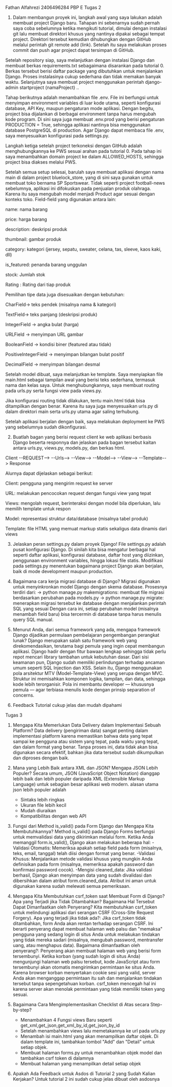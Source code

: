 Fathan Alfahrezi
2406496284
PBP E
Tugas 2

1. Dalam membangun proyek ini, langkah awal yang saya lakukan adalah membuat project Django baru. Tahapan ini sebenarnya sudah pernah saya coba sebelumnya ketika mengikuti tutorial, dimulai dengan instalasi git lalu membuat direktori khusus yang nantinya dipakai sebagai tempat project. Direktori tersebut kemudian dihubungkan dengan GitHub melalui perintah git remote add (link). Setelah itu saya melakukan proses commit dan push agar project dapat tersimpan di GitHub.

Setelah repository siap, saya melanjutkan dengan instalasi Django dan membuat berkas requirements.txt sebagaimana disarankan pada tutorial 0. Berkas tersebut berisi daftar package yang dibutuhkan untuk menjalankan Django. Proses instalasinya cukup sederhana dan tidak memakan banyak waktu. Selanjutnya saya membuat project menggunakan perintah django-admin startproject (namaProject) ..

Tahap berikutnya adalah menambahkan file .env. File ini berfungsi untuk menyimpan environment variables di luar kode utama, seperti konfigurasi database, API Key, maupun pengaturan mode aplikasi. Dengan begitu, project bisa dijalankan di berbagai environment tanpa harus mengubah kode program. Di sini saya juga membuat .env.prod yang berisi pengaturan PRODUCTION = True, sehingga aplikasi nantinya bisa menggunakan database PostgreSQL di production. Agar Django dapat membaca file .env, saya menyesuaikan konfigurasi pada settings.py.

Langkah ketiga setelah project terkoneksi dengan GitHub adalah menghubungkannya ke PWS sesuai arahan pada tutorial 0. Pada tahap ini saya menambahkan domain project ke dalam ALLOWED_HOSTS, sehingga project bisa diakses melalui PWS.

Setelah semua setup selesai, barulah saya membuat aplikasi dengan nama main di dalam project bluelock_store, yang di sini saya gunakan untuk membuat toko bernama SP Sportswear. Tidak seperti project football-news sebelumnya, aplikasi ini difokuskan pada penjualan produk olahraga. Karena itu saya mengubah model menjadi Product agar sesuai dengan konteks toko. Field-field yang digunakan antara lain:

name: nama barang

price: harga barang

description: deskripsi produk

thumbnail: gambar produk

category: kategori (jersey, sepatu, sweater, celana, tas, sleeve, kaos kaki, dll)

is_featured: penanda barang unggulan

stock: Jumlah stok

Rating : Rating dari tiap produk

Pemilihan tipe data juga disesuaikan dengan kebutuhan:

CharField-> teks pendek (misalnya nama & kategori)

TextField-> teks panjang (deskripsi produk)

IntegerField -> angka bulat (harga)

URLField -> menyimpan URL gambar

BooleanField -> kondisi biner (featured atau tidak)

PositiveIntegerField -> menyimpan bilangan bulat positif

DecimalField -> menyimpan bilangan desmal

Setelah model dibuat, saya melanjutkan ke template. Saya menyiapkan file main.html sebagai tampilan awal yang berisi teks sederhana, termasuk nama dan kelas saya. Untuk menghubungkannya, saya membuat routing pada urls.py serta fungsi view pada views.py. 

Jika konfigurasi routing tidak dilakukan, tentu main.html tidak bisa ditampilkan dengan benar. Karena itu saya juga menyesuaikan urls.py di dalam direktori main serta urls.py utama agar saling terhubung.

Setelah aplikasi berjalan dengan baik, saya melakukan deployment ke PWS yang sebelumnya sudah dikonfigurasi.

2. Buatlah bagan yang berisi request client ke web aplikasi berbasis Django beserta responnya dan jelaskan pada bagan tersebut kaitan antara urls.py, views.py, models.py, dan berkas html.

Client --REQUEST--> --Urls--> --View--> --Model--> --View--> --Template--> Response 

Alurnya dapat dijelaskan sebagai berikut:

Client: pengguna yang mengirim request ke server

URL: melakukan pencocokan request dengan fungsi view yang tepat

Views: mengolah request, berinteraksi dengan model bila diperlukan, lalu memilih template untuk respon

Model: representasi struktur data/database (misalnya tabel produk)

Template: file HTML yang memuat markup statis sekaligus data dinamis dari views

3. Jelaskan peran settings.py dalam proyek Django!
File settings.py adalah pusat konfigurasi Django. Di sinilah kita bisa mengatur berbagai hal seperti daftar aplikasi, konfigurasi database, daftar host yang diizinkan, penggunaan environment variables, hingga lokasi file statis. Modifikasi pada settings.py menentukan bagaimana project Django akan berjalan, baik di mode development maupun production.

4. Bagaimana cara kerja migrasi database di Django?
Migrasi digunakan untuk menyinkronkan model Django dengan skema database. Prosesnya terdiri dari:
-> python manage.py makemigrations: membuat file migrasi berdasarkan perubahan pada models.py
-> python manage.py migrate: menerapkan migrasi tersebut ke database dengan menjalankan perintah SQL yang sesuai
Dengan cara ini, setiap perubahan model (misalnya menambah field baru) bisa tercermin di database tanpa harus menulis query SQL manual.

5. Menurut Anda, dari semua framework yang ada, mengapa framework Django dijadikan permulaan pembelajaran pengembangan perangkat lunak?
Django merupakan salah satu framework web yang direkomendasikan, terutama bagi pemula yang ingin cepat membangun aplikasi. Django hadir dengan fitur bawaan lengkap sehingga tidak perlu repot mencari library tambahan untuk kebutuhan dasar. Dari sisi keamanan pun, Django sudah memiliki perlindungan terhadap ancaman umum seperti SQL Injection dan XSS.
Selain itu, Django menggunakan pola arsitektur MTV (Model-Template-View) yang serupa dengan MVC. Struktur ini memisahkan komponen logika, tampilan, dan data, sehingga kode lebih terorganisir. Pola ini membantu developer — khususnya pemula — agar terbiasa menulis kode dengan prinsip separation of concerns.


6. Feedback
Tutorial cukup jelas dan mudah dipahami


Tugas 3
1. Mengapa Kita Memerlukan Data Delivery dalam Implementasi Sebuah Platform? 
Data delivery (pengiriman data) sangat penting dalam implementasi platform karena memastikan bahwa data yang tepat sampai ke pengguna atau sistem yang tepat, pada waktu yang tepat, dan dalam format yang benar. Tanpa proses ini, data tidak akan bisa digunakan secara efektif, bahkan jika data tersebut sudah dikumpulkan dan diproses dengan baik.

2. Mana yang Lebih Baik antara XML dan JSON? Mengapa JSON Lebih Populer?
Secara umum, JSON (JavaScript Object Notation) dianggap lebih baik dan lebih populer daripada XML (Extensible Markup Language) untuk sebagian besar aplikasi web modern.
alasan utama json lebih populer adalah
    - Sintaks lebih ringkas
    - Ukuran file lebih kecil
    - Mudah diuraikan
    - Kompatibilitas dengan web API

3. Fungsi dari Method is_valid() pada Form Django dan Mengapa Kita Membutuhkannya?
Method is_valid() pada Django Forms berfungsi untuk memvalidasi data yang dikirimkan melalui form. Ketika Anda memanggil form.is_valid(), Django akan melakukan beberapa hal:
    -Validasi Otomatis: Memeriksa apakah setiap field pada form (misalnya, teks, email, tanggal) telah diisi dengan format yang benar.
    -Validasi Khusus: Menjalankan metode validasi khusus yang mungkin Anda definisikan pada form (misalnya, memeriksa apakah password dan konfirmasi password cocok).
    -Mengisi cleaned_data: Jika validasi berhasil, Django akan menyimpan data yang sudah divalidasi dan dibersihkan dalam atribut form.cleaned_data. Atribut ini aman untuk digunakan karena sudah melewati semua pemeriksaan. 

4. Mengapa Kita Membutuhkan csrf_token saat Membuat Form di Django? Apa yang Terjadi jika Tidak Ditambahkan? Bagaimana Hal Tersebut Dapat Dimanfaatkan oleh Penyerang?
Kita membutuhkan csrf_token untuk melindungi aplikasi dari serangan CSRF (Cross-Site Request Forgery).
Apa yang terjadi jika tidak ada?: Jika csrf_token tidak ditambahkan, form Anda akan rentan terhadap serangan CSRF. Ini berarti penyerang dapat membuat halaman web palsu dan "memaksa" 
pengguna yang sedang login di situs Anda untuk melakukan tindakan yang tidak mereka sadari (misalnya, mengubah password, mentransfer uang, atau menghapus data).
Bagaimana dimanfaatkan oleh penyerang?: Penyerang akan membuat halaman web yang berisi form tersembunyi. Ketika korban (yang sudah login di situs Anda) mengunjungi halaman web palsu tersebut, 
kode JavaScript atau form tersembunyi akan otomatis mengirimkan permintaan ke situs Anda. Karena browser korban menyertakan cookie sesi yang valid, server Anda akan menganggap permintaan itu sah dan menjalankan tindakan tersebut tanpa sepengetahuan korban. csrf_token mencegah hal ini karena server akan menolak permintaan yang tidak memiliki token yang sesuai.

5. Bagaimana Cara Mengimplementasikan Checklist di Atas secara Step-by-step?
    - Menambahkan 4 Fungsi views Baru seperti get_xml,get_json,get_xml_by_id,get_json_by_id
    - Setelah menambahkan views lalu memetakannya ke url pada urls.py
    - Menambah isi main.html yang akan menampilkan daftar objek. Di dalam template ini, tambahkan tombol "Add" dan "Detail" untuk setiap objek.
    - Membuat halaman forms.py untuk menambahkan objek model dan tambahkan csrf token di dalamnya
    - Membuat halaman yang menampilkan detail setiap objek

6. Apakah Ada Feedback untuk Asdos di Tutorial 2 yang Sudah Kalian Kerjakan?
Untuk tutorial 2 ini sudah cukup jelas dibuat oleh asdosnya